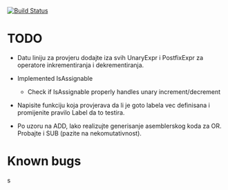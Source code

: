 [![Build Status](https://travis-ci.org/elvircrn/bcomp.svg?branch=master)](https://travis-ci.org/elvircrn/bcomp)

# TODO
* Datu liniju za provjeru dodajte iza svih UnaryExpr i PostfixExpr za operatore inkrementiranja i dekrementiranja.

* Implemented IsAssignable
  * Check if IsAssignable properly handles unary increment/decrement

* Napisite funkciju koja provjerava da li je goto labela vec definisana i promijenite pravilo Label da to testira.

* Po uzoru na ADD, lako realizujte generisanje asemblerskog koda za OR. Probajte i SUB (pazite na nekomutativnost).

# Known bugs
s
